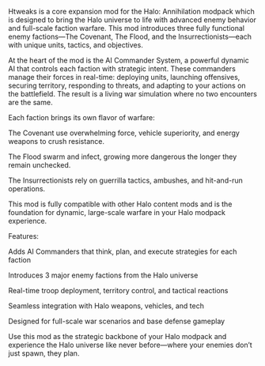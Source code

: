 Htweaks is a core expansion mod for the Halo: Annihilation modpack which is designed to bring the Halo universe to life with advanced enemy behavior and full-scale faction warfare. This mod introduces three fully functional enemy factions—The Covenant, The Flood, and the Insurrectionists—each with unique units, tactics, and objectives.

At the heart of the mod is the AI Commander System, a powerful dynamic AI that controls each faction with strategic intent. These commanders manage their forces in real-time: deploying units, launching offensives, securing territory, responding to threats, and adapting to your actions on the battlefield. The result is a living war simulation where no two encounters are the same.

Each faction brings its own flavor of warfare:

The Covenant use overwhelming force, vehicle superiority, and energy weapons to crush resistance.

The Flood swarm and infect, growing more dangerous the longer they remain unchecked.

The Insurrectionists rely on guerrilla tactics, ambushes, and hit-and-run operations.

This mod is fully compatible with other Halo content mods and is the foundation for dynamic, large-scale warfare in your Halo modpack experience.

Features:

Adds AI Commanders that think, plan, and execute strategies for each faction

Introduces 3 major enemy factions from the Halo universe

Real-time troop deployment, territory control, and tactical reactions

Seamless integration with Halo weapons, vehicles, and tech

Designed for full-scale war scenarios and base defense gameplay

Use this mod as the strategic backbone of your Halo modpack and experience the Halo universe like never before—where your enemies don’t just spawn, they plan.
